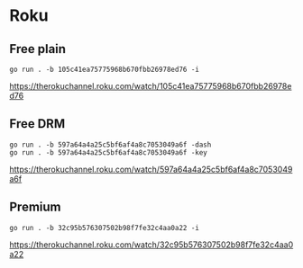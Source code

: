 # Roku

## Free plain

~~~
go run . -b 105c41ea75775968b670fbb26978ed76 -i
~~~

https://therokuchannel.roku.com/watch/105c41ea75775968b670fbb26978ed76

## Free DRM

~~~
go run . -b 597a64a4a25c5bf6af4a8c7053049a6f -dash
go run . -b 597a64a4a25c5bf6af4a8c7053049a6f -key
~~~

https://therokuchannel.roku.com/watch/597a64a4a25c5bf6af4a8c7053049a6f

## Premium

~~~
go run . -b 32c95b576307502b98f7fe32c4aa0a22 -i
~~~

https://therokuchannel.roku.com/watch/32c95b576307502b98f7fe32c4aa0a22
